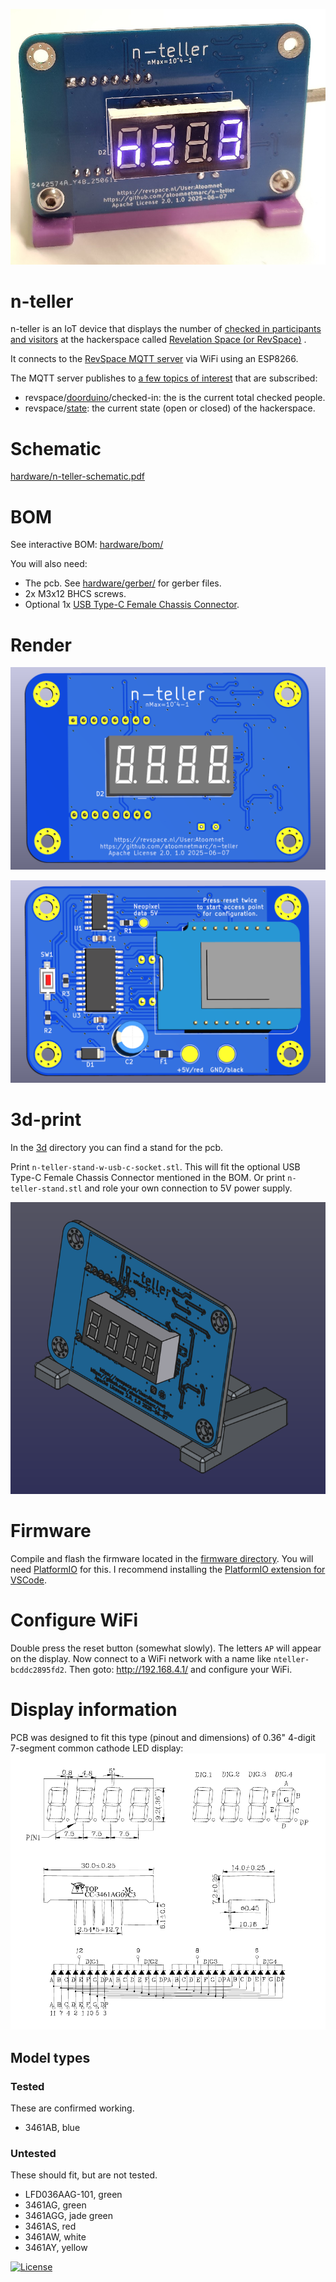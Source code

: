 ![](n-teller.jpg)

# n-teller

n-teller is an IoT device that displays the number of [checked in participants and visitors](https://revspace.nl/N) at the hackerspace called [Revelation Space (or RevSpace)](https://revspace.nl) .

It connects to the [RevSpace MQTT server](https://revspace.nl/MQTT) via WiFi using an ESP8266.

The MQTT server publishes to [a few topics of interest](https://revspace.nl/MQTT#Topics) that are subscribed:

- revspace/[doorduino](https://revspace.nl/Doorduino3)/checked-in: the is the current total checked people.
- revspace/[state](https://revspace.nl/Spacestatus): the current state (open or closed) of the hackerspace.

# Schematic

[hardware/n-teller-schematic.pdf](hardware/n-teller-schematic.pdf)

# BOM

See interactive BOM: [hardware/bom/](hardware/bom/)

You will also need:

- The pcb. See [hardware/gerber/](hardware/gerber/) for gerber files.
- 2x M3x12 BHCS screws.
- Optional 1x [USB Type-C Female Chassis Connector](USB%20Type-C%20Female%20Chassis%20Connector.jpg).

# Render

![](pcb-front-render.png)

![](pcb-back-render.png)

# 3d-print

In the [3d](3d/) directory you can find a stand for the pcb.

Print `n-teller-stand-w-usb-c-socket.stl`. This will fit the optional USB Type-C Female Chassis Connector mentioned in the BOM. Or print `n-teller-stand.stl` and role your own connection to 5V power supply.

![](pcb-front-render-3d-printed-stand.png)

# Firmware

Compile and flash the firmware located in the [firmware directory](firmware/). You will need [PlatformIO](https://platformio.org/) for this. I recommend installing the [PlatformIO extension for VSCode](https://platformio.org/install/ide?install=vscode).

# Configure WiFi

Double press the reset button (somewhat slowly). The letters `AP` will appear on the display. Now connect to a WiFi network with a name like `nteller-bcddc2895fd2`. Then goto: http://192.168.4.1/ and configure your WiFi.

# Display information

PCB was designed to fit this type (pinout and dimensions) of 0.36" 4-digit 7-segment common cathode LED display:
![](3461A%20common%20cathode%200.36%20inch%204-digit%207-segment%20display%20drawing.png)

## Model types

### Tested

These are confirmed working.

- 3461AB, blue

### Untested

These should fit, but are not tested.

- LFD036AAG-101, green
- 3461AG, green
- 3461AGG, jade green
- 3461AS, red
- 3461AW, white
- 3461AY, yellow


[![License](https://img.shields.io/badge/License-Apache%202.0-blue.svg)](https://opensource.org/licenses/Apache-2.0)
